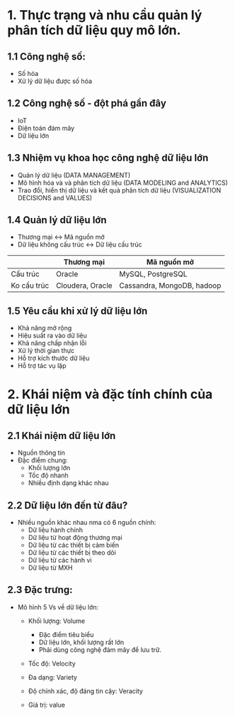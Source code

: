 # 1. Thực trạng và nhu cầu quản lý phân tích dữ liệu quy mô lớn.
## 1.1 Công nghệ số:
- Số hóa
- Xử lý dữ liệu được số hóa
## 1.2 Công nghệ số - đột phá gần đây
- IoT
- Điện toán đám mây
- Dữ liệu lớn
## 1.3 Nhiệm vụ khoa học công nghệ dữ liệu lớn
- Quản lý dữ liệu (DATA MANAGEMENT)
- Mô hình hóa và và phân tích dữ liệu (DATA MODELING and ANALYTICS)
- Trao đổi, hiển thị dữ liệu và kết quả phân tích dữ liệu (VISUALIZATION DECISIONS and VALUES)
## 1.4 Quản lý dữ liệu lớn
- Thương mại <-> Mã nguồn mở
- Dữ liệu không cấu trúc <-> Dữ liệu cấu trúc

|             | Thương mại       | Mã nguồn mở                |
| ----------- | ---------------- | -------------------------- |
| Cấu trúc    | Oracle           | MySQL, PostgreSQL          |
| Ko cấu trúc | Cloudera, Oracle | Cassandra, MongoDB, hadoop |
## 1.5 Yêu cầu khi xử lý dữ liệu lớn
- Khả năng mở rộng
- Hiệu suất ra vào dữ liệu
- Khả năng chấp nhận lỗi
- Xử lý thời gian thực
- Hỗ trợ kích thước dữ liệu
- Hỗ trợ tác vụ lặp
# 2. Khái niệm và đặc tính chính của dữ liệu lớn
## 2.1 Khái niệm dữ liệu lớn
- Nguồn thông tin
- Đặc điểm chung:
  - Khối lượng lớn
  - Tốc độ nhanh
  - Nhiều định dạng khác nhau
## 2.2 Dữ liệu lớn đến từ đâu?
- Nhiều nguồn khác nhau nma có 6 nguồn chính:
  - Dữ liệu hành chính
  - Dữ liệu từ hoạt động thương mại
  - Dữ liệu từ các thiết bị cảm biến
  - Dữ liệu từ các thiết bị theo dõi
  - Dữ liệu từ các hành vi
  - Dữ liệu từ MXH
## 2.3 Đặc trưng:
- Mô hình 5 Vs về dữ liệu lớn:
  - Khối lượng: Volume
    - Đặc điểm tiêu biểu
    - Dữ liệu lớn, khối lượng rất lớn
    - Phải dùng công nghệ đám mây để lưu trữ.

  - Tốc độ: Velocity
  - Đa dạng: Variety
  - Độ chính xác, độ đáng tin cậy: Veracity
  - Giá trị: value